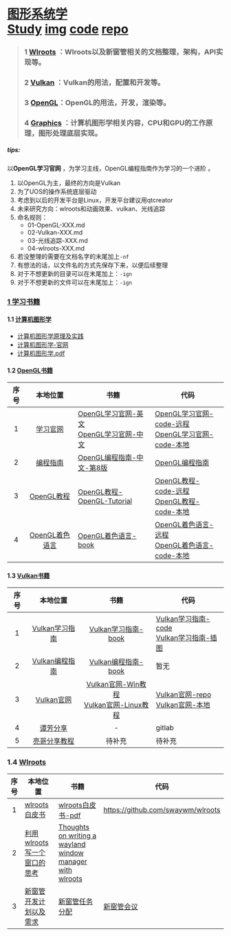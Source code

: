 # [图形系统学](./)<br>[Study](./01-study)     [img](./01-study/img)   [code](./02-code)    [repo](./03-repo)       

>###   1  <a href="#Wlroots">Wlroots</a>  ：Wlroots以及新窗管相关的文档整理，架构，API实现等。
>
>### 2  <a href="#Vulkan">Vulkan</a>  ：Vulkan的用法，配置和开发等。
>
>###    3  <a href="#OpenGL">OpenGL</a>：OpenGL的用法，开发，渲染等。
>
>### 4 <a href="#Graphics">Graphics</a> ：计算机图形学相关内容，CPU和GPU的工作原理，图形处理底层实现。

##### _tips:_

以**OpenGL学习官网**  ，为学习主线，OpenGL编程指南作为学习的一个进阶 。

1. 以OpenGL为主，最终的方向是Vulkan   
2. 为了UOS的操作系统底层驱动    
3. 考虑到以后的开发平台是Linux，开发平台建议用qtcreator    
4. 未来研究方向：wlroots和动画效果、vulkan、光线追踪    
5. 命名规则：   
	- 01-OpenGL-XXX.md   
	- 02-Vulkan-XXX.md   
	- 03-光线追踪-XXX.md    
	- 04-wlroots-XXX.md    
6. 若没整理的需要在文档名字的末尾加上`-nf`  
7. 有想法的话，以文件名的方式先保存下来，以便后续整理   
8. 对于不想更新的目录可以在末尾加上：`-ign`   
9. 对于不想更新的文件可以在末尾加上：`-ign`     


### [1 学习书籍](./00-book)    

#### 1.1 <a name="Graphics"></a>[计算机图形学](./00-book/01-computer-graphics)

- [计算机图形学原理及实践](./00-book/01-computer-graphics/01-计算机图形学原理及实践.md)    
- [计算机图形学-官网](http://cgpp.net/about.xml)  
- [计算机图形学.pdf](./00-book/01-computer-graphics/02-计算机图形学.pdf)

#### 1.2  <a name="OpenGL"></a>[OpenGL书籍](./00-book/02-opengl)   

序号|本地位置|书籍|代码
:-:|:-:|-|-
1|[学习官网](./00-book/02-opengl/01-OpenGL-official-website)|[OpenGL学习官网-英文](https://learnopengl.com/)<br>[OpenGL学习官网-中文](https://learnopengl-cn.github.io/intro/)  |[OpenGL学习官网-code-远程](https://github.com/JoeyDeVries/LearnOpenGL)<br>[OpenGL学习官网-code-本地](./00-book/02-opengl/01-OpenGL-official-website/code/LearnOpenGL)
2|[编程指南](./00-book/02-opengl/03-OpenGL-programming-guide-9th)|[OpenGL编程指南-中文-第8版](./00-book/02-opengl/03-OpenGL-programming-guide-9th/01-OpenGL编程指南(第8版).pdf)|[OpenGL编程指南](./00-book/02-opengl/03-OpenGL-programming-guide-9th/code)
3|[OpenGL教程](./00-book/02-opengl/02-OpenGL-tutorial)|[OpenGL教程-OpenGL-Tutorial](http://www.opengl-tutorial.org/cn/beginners-tutorials/tutorial-1-opening-a-window/)|[OpenGL教程-code-远程](https://codeload.github.com/opengl-tutorials/ogl/zip/master)<br>[OpenGL教程-code-本地](./00-book/02-opengl/02-OpenGL-tutorial/code)  
4|[OpenGL着色语言](./00-book/02-opengl/04-OpenGL-shade-language)|[OpenGL着色语言-book](./00-book/02-opengl/04-OpenGL-shade-language/01-OpenGL-shade-language.pdf)|[OpenGL着色语言-远程](https://github.com/daw42/glslcookbook)<br>[OpenGL着色语言-code-本地](./00-book/02-opengl/04-OpenGL-shade-language/code/glslcookbook)   

#### 1.3 <a name="Vulkan"></a>[Vulkan书籍](./00-book/03-vulkan)   

序号|本地位置|书籍|代码  
:-:|:-:|:-:|-
1|[Vulkan学习指南](./00-book/03-vulkan/01-Vulkan-study-guide)| [Vulkan学习指南-book](./00-book/03-vulkan/01-Vulkan-study-guide/vulkan-study-guide.md) |[Vulkan学习指南-code](./00-book/03-vulkan/01-Vulkan-study-guide/code)<br>[Vulkan学习指南-插图](./00-book/03-vulkan/01-Vulkan-study-guide/graphics)
2|[Vulkan编程指南](./00-book/03-vulkan/02-Vulkan-programming-guide) |[Vulkan编程指南-book](./00-book/03-vulkan/02-Vulkan-programming-guide/Vulkan编程指南.pdf) |暂无
3|[Vulkan官网](https://vulkan.lunarg.com/doc/sdk/1.2.176.1/windows/samples_index.html) |[Vulkan官网-Win教程](./00-book/03-vulkan/03-Vulkan-official-website/VulkanSDK-Windows-Doc/sdk-1.2.176.1/tutorial/html/index.html)<br>[Vulkan官网-Linux教程](./00-book/03-vulkan/03-Vulkan-official-website\VulkanSDK-Linux-Doc\sdk-1.2.176.1\tutorial\html/index.html) |[Vulkan官网-repo](https://github.com/LunarG/VulkanSamples)  <br>[Vulkan官网-本地](./00-book/03-vulkan/03-Vulkan-official-website/code/VulkanSamples) 
4|[谭芳分享](https://shimo.im/docs/Qk6PT8v6QRwHhyJ3/read)|-|gitlab
5|[亮哥分享教程](https://vulkan-tutorial.com/) |待补充|待补充



### 1.4 <a name="Wlroots"></a>[Wlroots](./00-book/04-wlroots)    
序号|本地位置|书籍| 代码
:-:|-|-|-
1|[wlroots白皮书](./00-book/04-wlroots/01-wlroots-白皮书.pdf) | [wlroots白皮书-pdf](./00-book/04-wlroots/01-wlroots-白皮书.pdf) |https://github.com/swaywm/wlroots  
2| [利用wlroots写一个窗口的思考](./00-book/04-wlroots/03-wayland-window-manager-with-wlroots) |[Thoughts on writing a wayland window manager with wlroots](http://inclem.net/2021/04/17/wayland/writing_a_wayland_compositor_with_wlroots/)|
3|[新窗管开发计划以及需求](https://onlyoffice.uniontech.com/Products/Files/DocEditor.aspx?fileid=48736) |[新窗管任务分配](https://onlyoffice.uniontech.com/Products/Files/DocEditor.aspx?fileid=48736)|[新窗管会议](https://onlyoffice.uniontech.com/Products/Files/DocEditor.aspx?fileid=48736)  

